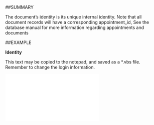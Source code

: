 

##SUMMARY

The document’s identity is its unique internal identity. Note that all document records will have a corresponding appointment_id, See the database manual for more information regarding appointments and documents


##EXAMPLE

**Identity**

This text may be copied to the notepad, and saved as a *.vbs file. Remember to change the login information.

![](../../Examples/vbs/SODocument.Identity.vbs.txt)





